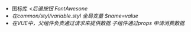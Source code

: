 - 图标库
<i> <后退按钮
FontAwesone
- 在common/styl/variable.styl
  全局变量
  $name=value
- 在VUE中，父组件负责通过请求来提供数据 子组件通过props 申请消费数据